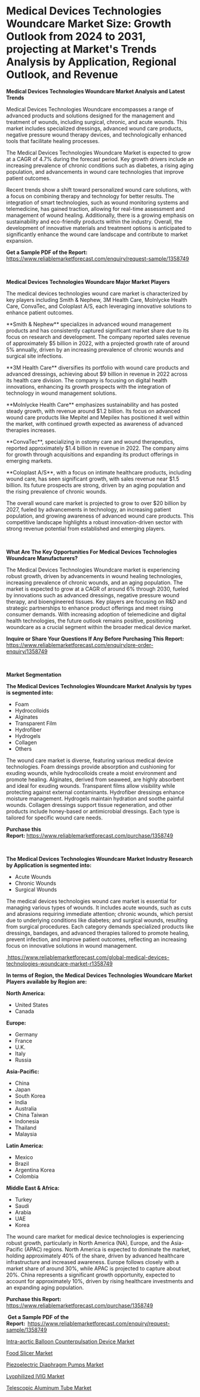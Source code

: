 <p><h1>Medical Devices Technologies Woundcare Market Size: Growth Outlook from 2024 to 2031, projecting at Market's Trends Analysis by Application, Regional Outlook, and Revenue</h1></p><p><strong>Medical Devices Technologies Woundcare Market Analysis and Latest Trends</strong></p>
<p><p>Medical Devices Technologies Woundcare encompasses a range of advanced products and solutions designed for the management and treatment of wounds, including surgical, chronic, and acute wounds. This market includes specialized dressings, advanced wound care products, negative pressure wound therapy devices, and technologically enhanced tools that facilitate healing processes. </p><p>The Medical Devices Technologies Woundcare Market is expected to grow at a CAGR of 4.7% during the forecast period. Key growth drivers include an increasing prevalence of chronic conditions such as diabetes, a rising aging population, and advancements in wound care technologies that improve patient outcomes. </p><p>Recent trends show a shift toward personalized wound care solutions, with a focus on combining therapy and technology for better results. The integration of smart technologies, such as wound monitoring systems and telemedicine, has gained traction, allowing for real-time assessment and management of wound healing. Additionally, there is a growing emphasis on sustainability and eco-friendly products within the industry. Overall, the development of innovative materials and treatment options is anticipated to significantly enhance the wound care landscape and contribute to market expansion.</p></p>
<p><strong>Get a Sample PDF of the Report:&nbsp;</strong> <a href="https://www.reliablemarketforecast.com/enquiry/request-sample/1358749?utm_campaign=1134&utm_medium=2&utm_source=Github&utm_content=ia&utm_term=29102024&utm_id=medical-devices-technologies-woundcare">https://www.reliablemarketforecast.com/enquiry/request-sample/1358749</a></p>
<p>&nbsp;</p>
<p><strong>Medical Devices Technologies Woundcare Major Market Players</strong></p>
<p><p>The medical devices technologies wound care market is characterized by key players including Smith & Nephew, 3M Health Care, Molnlycke Health Care, ConvaTec, and Coloplast A/S, each leveraging innovative solutions to enhance patient outcomes.</p><p>**Smith & Nephew** specializes in advanced wound management products and has consistently captured significant market share due to its focus on research and development. The company reported sales revenue of approximately $5 billion in 2022, with a projected growth rate of around 5% annually, driven by an increasing prevalence of chronic wounds and surgical site infections.</p><p>**3M Health Care** diversifies its portfolio with wound care products and advanced dressings, achieving about $9 billion in revenue in 2022 across its health care division. The company is focusing on digital health innovations, enhancing its growth prospects with the integration of technology in wound management solutions.</p><p>**Molnlycke Health Care** emphasizes sustainability and has posted steady growth, with revenue around $1.2 billion. Its focus on advanced wound care products like Mepitel and Mepilex has positioned it well within the market, with continued growth expected as awareness of advanced therapies increases.</p><p>**ConvaTec**, specializing in ostomy care and wound therapeutics, reported approximately $1.4 billion in revenue in 2022. The company aims for growth through acquisitions and expanding its product offerings in emerging markets.</p><p>**Coloplast A/S**, with a focus on intimate healthcare products, including wound care, has seen significant growth, with sales revenue near $1.5 billion. Its future prospects are strong, driven by an aging population and the rising prevalence of chronic wounds.</p><p>The overall wound care market is projected to grow to over $20 billion by 2027, fueled by advancements in technology, an increasing patient population, and growing awareness of advanced wound care products. This competitive landscape highlights a robust innovation-driven sector with strong revenue potential from established and emerging players.</p></p>
<p>&nbsp;</p>
<p><strong>What Are The Key Opportunities For Medical Devices Technologies Woundcare Manufacturers?</strong></p>
<p><p>The Medical Devices Technologies Woundcare market is experiencing robust growth, driven by advancements in wound healing technologies, increasing prevalence of chronic wounds, and an aging population. The market is expected to grow at a CAGR of around 6% through 2030, fueled by innovations such as advanced dressings, negative pressure wound therapy, and bioengineered tissues. Key players are focusing on R&D and strategic partnerships to enhance product offerings and meet rising consumer demands. With increasing adoption of telemedicine and digital health technologies, the future outlook remains positive, positioning woundcare as a crucial segment within the broader medical device market.</p></p>
<p><strong>Inquire or Share Your Questions If Any Before Purchasing This Report:</strong> <a href="https://www.reliablemarketforecast.com/enquiry/pre-order-enquiry/1358749?utm_campaign=1134&utm_medium=2&utm_source=Github&utm_content=ia&utm_term=29102024&utm_id=medical-devices-technologies-woundcare">https://www.reliablemarketforecast.com/enquiry/pre-order-enquiry/1358749</a></p>
<p>&nbsp;</p>
<p><strong>Market Segmentation</strong></p>
<p><strong>The Medical Devices Technologies Woundcare Market Analysis by types is segmented into:</strong></p>
<p><ul><li>Foam</li><li>Hydrocolloids</li><li>Alginates</li><li>Transparent Film</li><li>Hydrofiber</li><li>Hydrogels</li><li>Collagen</li><li>Others</li></ul></p>
<p><p>The wound care market is diverse, featuring various medical device technologies. Foam dressings provide absorption and cushioning for exuding wounds, while hydrocolloids create a moist environment and promote healing. Alginates, derived from seaweed, are highly absorbent and ideal for exuding wounds. Transparent films allow visibility while protecting against external contaminants. Hydrofiber dressings enhance moisture management. Hydrogels maintain hydration and soothe painful wounds. Collagen dressings support tissue regeneration, and other products include honey-based or antimicrobial dressings. Each type is tailored for specific wound care needs.</p></p>
<p><strong>Purchase this Report:&nbsp;</strong><a href="https://www.reliablemarketforecast.com/purchase/1358749?utm_campaign=1134&utm_medium=2&utm_source=Github&utm_content=ia&utm_term=29102024&utm_id=medical-devices-technologies-woundcare">https://www.reliablemarketforecast.com/purchase/1358749</a></p>
<p>&nbsp;</p>
<p><strong>The Medical Devices Technologies Woundcare Market Industry Research by Application is segmented into:</strong></p>
<p><ul><li>Acute Wounds</li><li>Chronic Wounds</li><li>Surgical Wounds</li></ul></p>
<p><p>The medical devices technologies wound care market is essential for managing various types of wounds. It includes acute wounds, such as cuts and abrasions requiring immediate attention; chronic wounds, which persist due to underlying conditions like diabetes; and surgical wounds, resulting from surgical procedures. Each category demands specialized products like dressings, bandages, and advanced therapies tailored to promote healing, prevent infection, and improve patient outcomes, reflecting an increasing focus on innovative solutions in wound management.</p></p>
<p><a href="https://www.reliablemarketforecast.com/global-medical-devices-technologies-woundcare-market-r1358749?utm_campaign=1134&utm_medium=2&utm_source=Github&utm_content=ia&utm_term=29102024&utm_id=medical-devices-technologies-woundcare">&nbsp;https://www.reliablemarketforecast.com/global-medical-devices-technologies-woundcare-market-r1358749</a></p>
<p><strong>In terms of Region, the Medical Devices Technologies Woundcare Market Players available by Region are:</strong></p>
<p>
    <p> <strong> North America: </strong>
        <ul>
            <li>United States</li>
            <li>Canada</li>
        </ul>
        </p> 
    <p> <strong> Europe: </strong>
        <ul>
            <li>Germany</li>
            <li>France</li>
            <li>U.K.</li>
            <li>Italy</li>
            <li>Russia</li>
        </ul>
        </p> 
    <p> <strong> Asia-Pacific: </strong>
        <ul>
            <li>China</li>
            <li>Japan</li>
            <li>South Korea</li>
            <li>India</li>
            <li>Australia</li>
            <li>China Taiwan</li>
            <li>Indonesia</li>
            <li>Thailand</li>
            <li>Malaysia</li>
        </ul>
        </p> 
    <p> <strong> Latin America: </strong>
        <ul>
            <li>Mexico</li>
            <li>Brazil</li>
            <li>Argentina Korea</li>
            <li>Colombia</li>
        </ul>
        </p> 
    <p> <strong> Middle East & Africa: </strong>
        <ul>
            <li>Turkey</li>
            <li>Saudi</li>
            <li>Arabia</li>
            <li>UAE</li>
            <li>Korea</li>
        </ul>
    </p>
    </p>
<p><p>The wound care market for medical device technologies is experiencing robust growth, particularly in North America (NA), Europe, and the Asia-Pacific (APAC) regions. North America is expected to dominate the market, holding approximately 40% of the share, driven by advanced healthcare infrastructure and increased awareness. Europe follows closely with a market share of around 30%, while APAC is projected to capture about 20%. China represents a significant growth opportunity, expected to account for approximately 10%, driven by rising healthcare investments and an expanding aging population.</p></p>
<p><strong>Purchase this Report: </strong><a href="https://www.reliablemarketforecast.com/purchase/1358749?utm_campaign=1134&utm_medium=2&utm_source=Github&utm_content=ia&utm_term=29102024&utm_id=medical-devices-technologies-woundcare">https://www.reliablemarketforecast.com/purchase/1358749</a></p>
<p>&nbsp;<strong>Get a Sample PDF of the Report:&nbsp;&nbsp;</strong><a href="https://www.reliablemarketforecast.com/enquiry/request-sample/1358749?utm_campaign=1134&utm_medium=2&utm_source=Github&utm_content=ia&utm_term=29102024&utm_id=medical-devices-technologies-woundcare">https://www.reliablemarketforecast.com/enquiry/request-sample/1358749</a></p>
<p><strong></strong></p>
<p><p><a href="https://github.com/karolinec5dqui/Market-Research-Report-List-1/blob/main/intra-aortic-balloon-counterpulsation-device-market.md?utm_campaign=1134&utm_medium=2&utm_source=Github&utm_content=ia&utm_term=29102024&utm_id=medical-devices-technologies-woundcare">Intra-aortic Balloon Counterpulsation Device Market</a></p><p><a href="https://www.linkedin.com/pulse/food-slicer-market-industry-landscape-growth-trajectories-vf60e?utm_campaign=1134&utm_medium=2&utm_source=Github&utm_content=ia&utm_term=29102024&utm_id=medical-devices-technologies-woundcare">Food Slicer Market</a></p><p><a href="https://issuu.com/reportprime-2/docs/piezoelectric-diaphragm-pumps-marke_757c5c2b090c2c?utm_campaign=1134&utm_medium=2&utm_source=Github&utm_content=ia&utm_term=29102024&utm_id=medical-devices-technologies-woundcare">Piezoelectric Diaphragm Pumps Market</a></p><p><a href="https://github.com/malika4dt4reta/Market-Research-Report-List-1/blob/main/lyophilized-ivig-market.md?utm_campaign=1134&utm_medium=2&utm_source=Github&utm_content=ia&utm_term=29102024&utm_id=medical-devices-technologies-woundcare">Lyophilized IVIG Market</a></p><p><a href="https://medium.com/@lashaunm5st/the-global-telescopic-aluminum-tube-market-is-expected-to-witness-a-compound-annual-growth-rate-1f1b94c5fad0?utm_campaign=1134&utm_medium=2&utm_source=Github&utm_content=ia&utm_term=29102024&utm_id=medical-devices-technologies-woundcare">Telescopic Aluminum Tube Market</a></p></p>